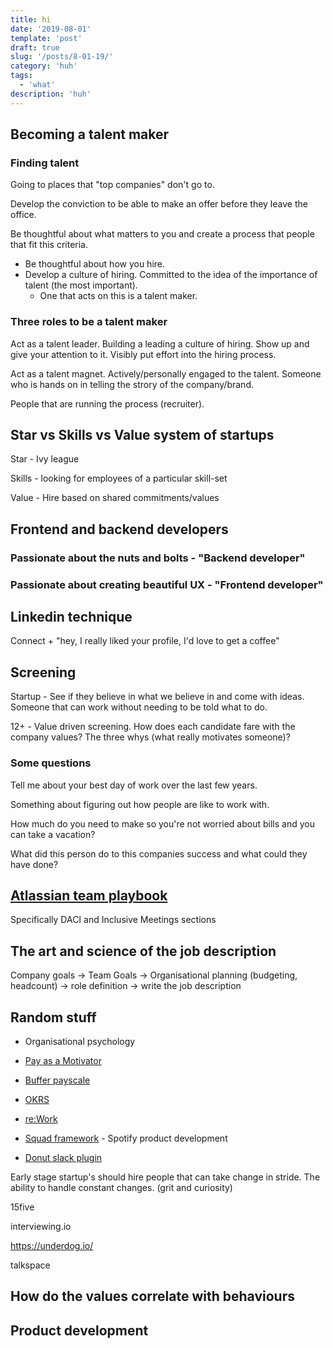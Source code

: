 ```yaml
---
title: hi
date: '2019-08-01'
template: 'post'
draft: true
slug: '/posts/8-01-19/'
category: 'huh'
tags:
  - 'what'
description: 'huh'
---
```


## Becoming a talent maker

### Finding talent

Going to places that "top companies" don't go to.

Develop the conviction to be able to make an offer before they leave the office.

Be thoughtful about what matters to you and create a process that people that fit this criteria.

- Be thoughtful about how you hire.
- Develop a culture of hiring. Committed to the idea of the importance of talent (the most important).
  - One that acts on this is a talent maker.

### Three roles to be a talent maker

Act as a talent leader. Building a leading a culture of hiring. Show up and give your attention to it. Visibly put effort into the hiring process.

Act as a talent magnet. Actively/personally engaged to the talent. Someone who is hands on in telling the strory of the company/brand.

People that are running the process (recruiter).

## Star vs Skills vs Value system of startups

Star - Ivy league

Skills - looking for employees of a particular skill-set

Value - Hire based on shared commitments/values

## Frontend and backend developers

### Passionate about the nuts and bolts - "Backend developer"

### Passionate about creating beautiful UX - "Frontend developer"

## Linkedin technique

Connect + "hey, I really liked your profile, I'd love to get a coffee"

## Screening

Startup - See if they believe in what we believe in and come with ideas. Someone that can work without needing to be told what to do.

12+ - Value driven screening. How does each candidate fare with the company values? The three whys (what really motivates someone)?

### Some questions

Tell me about your best day of work over the last few years.

Something about figuring out how people are like to work with.

How much do you need to make so you're not worried about bills and you can take a vacation?

What did this person do to this companies success and what could they have done?

## [Atlassian team playbook](https://www.atlassian.com/team-playbook)

Specifically DACI and Inclusive Meetings sections

## The art and science of the job description

Company goals -> Team Goals -> Organisational planning (budgeting, headcount) -> role definition -> write the job description

## Random stuff

- Organisational psychology

- [Pay as a Motivator](http://www.utm.edu/staff/mikem/documents/Payasamotivator.pdf)

- [Buffer payscale](https://buffer.com/salary/tech-advocate-3/average/)

- [OKRS](https://en.wikipedia.org/wiki/OKR)

- [re:Work](https://rework.withgoogle.com/)

- [Squad framework](https://medium.com/productmanagement101/spotify-squad-framework-part-i-8f74bcfcd761) - Spotify product development

- [Donut slack plugin](https://www.donut.com/)

Early stage startup's should hire people that can take change in stride. The ability to handle constant changes. (grit and curiosity)

15five

interviewing.io

https://underdog.io/

talkspace

## How do the values correlate with behaviours

## Product development

